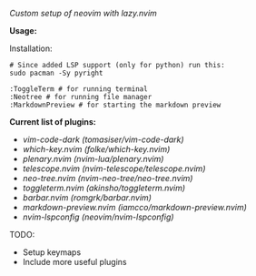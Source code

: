 _*Custom setup of neovim with lazy.nvim*_

**Usage:**

Installation:
```shell
# Since added LSP support (only for python) run this:
sudo pacman -Sy pyright
```

```shell
:ToggleTerm # for running terminal
:Neotree # for running file manager
:MarkdownPreview # for starting the markdown preview
```

**Current list of plugins:**
- _vim-code-dark (tomasiser/vim-code-dark)_
- _which-key.nvim (folke/which-key.nvim)_
- _plenary.nvim (nvim-lua/plenary.nvim)_
- _telescope.nvim (nvim-telescope/telescope.nvim)_
- _neo-tree.nvim (nvim-neo-tree/neo-tree.nvim)_
- _toggleterm.nvim (akinsho/toggleterm.nvim)_
- _barbar.nvim (romgrk/barbar.nvim)_
- _markdown-preview.nvim (iamcco/markdown-preview.nvim)_
- _nvim-lspconfig (neovim/nvim-lspconfig)_

TODO:
- Setup keymaps
- Include more useful plugins
